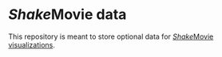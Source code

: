 # *Shake*Movie data 

This repository is meant to store optional data for [*Shake*Movie visualizations](https://github.com/SPECFEM/shakemovie).


